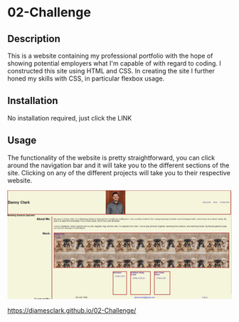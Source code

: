 # 02-Challenge

## Description

This is a website containing my professional portfolio with the hope of showing potential employers what I'm capable of with regard to coding. I constructed this site using HTML and CSS. In creating the site I further honed my skills with CSS, in particular flexbox usage.

## Installation

No installation required, just click the LINK

## Usage

The functionality of the website is pretty straightforward, you can click around the navigation bar and it will take you to the different sections of the site. Clicking on any of the different projects will take you to their respective website.

![Alt text](assets/images/Screenshot%202023-02-02%20084300.png)

https://djamesclark.github.io/02-Challenge/